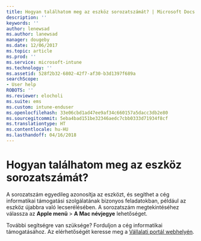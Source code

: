 ```yaml
---
title: Hogyan találhatom meg az eszköz sorozatszámát? | Microsoft Docs
description: ''
keywords: ''
author: lenewsad
ms.author: lanewsad
manager: dougeby
ms.date: 12/06/2017
ms.topic: article
ms.prod: ''
ms.service: microsoft-intune
ms.technology: ''
ms.assetid: 528f2b32-6802-42f7-af30-b3d1397f689a
searchScope:
- User help
ROBOTS: ''
ms.reviewer: elocholi
ms.suite: ems
ms.custom: intune-enduser
ms.openlocfilehash: 33e06cbd1ad47ee9af34c660157a5dacc3db2e80
ms.sourcegitcommit: 5eba4bad151be32346aedc7cbb0333d71934f8cf
ms.translationtype: HT
ms.contentlocale: hu-HU
ms.lasthandoff: 04/16/2018
---
```

# <a name="how-do-i-find-the-serial-number-on-my-device"></a>Hogyan találhatom meg az eszköz sorozatszámát?

A sorozatszám egyedileg azonosítja az eszközt, és segíthet a cég informatikai támogatási szolgálatának bizonyos feladatokban, például az eszköz újabbra való lecserélésében. A sorozatszám megtekintéséhez válassza az **Apple menü** > **A Mac névjegye** lehetőséget.

További segítségre van szüksége? Forduljon a cég informatikai támogatásához. Az elérhetőségét keresse meg a [Vállalati portál webhelyén](https://portal.manage.microsoft.com#HelpDeskDialog).
